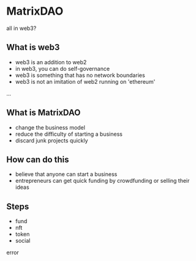 # MatrixDAO
all in web3? 

## What is web3 

- web3 is an addition to web2
- in web3, you can do self-governance
- web3 is something that has no network boundaries
- web3 is not an imitation of web2 running on 'ethereum'

...


## What is MatrixDAO
- change the business model
- reduce the difficulty of starting a business
- discard junk projects quickly

## How can do this
- believe that anyone can start a business
- entrepreneurs can get quick funding by crowdfunding or selling their ideas


## Steps
- fund
- nft
- token
- social


error
